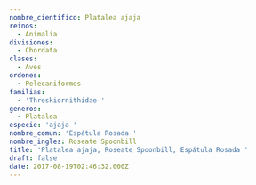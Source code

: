 ```yaml
---
nombre_cientifico: Platalea ajaja
reinos:
  - Animalia
divisiones:
  - Chordata
clases:
  - Aves
ordenes:
  - Pelecaniformes
familias:
  - 'Threskiornithidae '
generos:
  - Platalea
especie: 'ajaja '
nombre_comun: 'Espátula Rosada '
nombre_ingles: Roseate Spoonbill
title: 'Platalea ajaja, Roseate Spoonbill, Espátula Rosada '
draft: false
date: 2017-08-19T02:46:32.000Z
---
```


